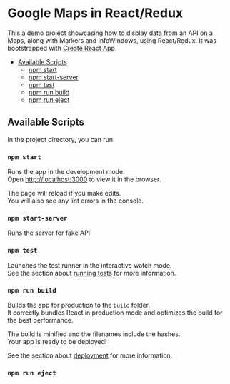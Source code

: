 # Google Maps in React/Redux

This a demo project showcasing how to display data from an API on a Maps, along with Markers and InfoWindows, using React/Redux. It was bootstrapped with [Create React App](https://github.com/facebookincubator/create-react-app).

* [Available Scripts](#available-scripts)
  * [npm start](#npm-start)
  * [npm start-server](#npm-start-server)
  * [npm test](#npm-test)
  * [npm run build](#npm-run-build)
  * [npm run eject](#npm-run-eject)
## Available Scripts

In the project directory, you can run:

### `npm start`

Runs the app in the development mode.<br>
Open [http://localhost:3000](http://localhost:3000) to view it in the browser.

The page will reload if you make edits.<br>
You will also see any lint errors in the console.

### `npm start-server`

Runs the server for fake API 

### `npm test`

Launches the test runner in the interactive watch mode.<br>
See the section about [running tests](#running-tests) for more information.

### `npm run build`

Builds the app for production to the `build` folder.<br>
It correctly bundles React in production mode and optimizes the build for the best performance.

The build is minified and the filenames include the hashes.<br>
Your app is ready to be deployed!

See the section about [deployment](#deployment) for more information.

### `npm run eject`
